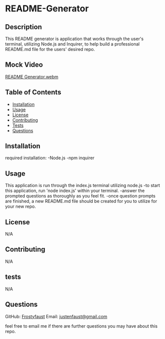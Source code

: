 # README-Generator

## Description

This README generator is application that works through the user's terminal, utilizing Node.js and Inquirer, to help build a professional README.md file for the users' desired repo.

## Mock Video

[README Generator.webm](https://user-images.githubusercontent.com/55112932/236100055-7be3571f-6ac4-4a60-97e2-c32594556080.webm)

## Table of Contents
  
- [Installation](#installation)
- [Usage](#usage)
- [License](#license)
- [Contributing](#contributing)
- [Tests](#tests)
- [Questions](#questions)

## Installation

required installation:
-Node.js
-npm inquirer
    
## Usage

This application is run through the index.js terminal utilizing node.js
-to start this application, run 'node index.js' within your terminal.
-answer the prompted questions as thoroughly as you feel fit.
-once question prompts are finished, a new README.md file should be created for you to utilize for your new repo.

## License

N/A
    
## Contributing

N/A
  
## tests

 N/A

## Questions

GitHub: [Frostyfaust](https://github.com/frostyfaust)
Email: justenfaust@gmail.com

feel free to email me if there are further questions you may have about this repo.
